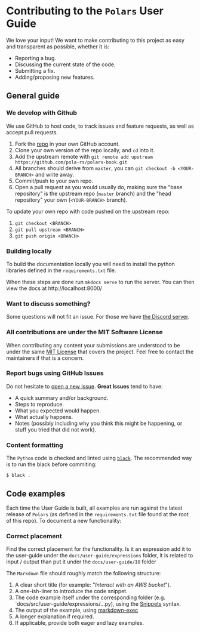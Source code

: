 # Contributing to the `Polars` User Guide

We love your input! We want to make contributing to this project as easy and transparent as possible, whether it is:

- Reporting a bug.
- Discussing the current state of the code.
- Submitting a fix.
- Adding/proposing new features.

## General guide

### We develop with Github

We use GitHub to host code, to track issues and feature requests, as well as accept pull requests.

1. Fork the [repo](https://github.com/pola-rs/polars-book.git) in your own GitHub account.
1. Clone your own version of the repo locally, and `cd` into it.
1. Add the upstream remote with `git remote add upstream https://github.com/pola-rs/polars-book.git`
1. All branches should derive from `master`, you can `git checkout -b <YOUR-BRANCH>` and write away.
1. Commit/push to your own repo.
1. Open a pull request as you would usually do, making sure the "base repository" is the upstream repo (`master` branch) and the "head repository" your own (`<YOUR-BRANCH>` branch).

To update your own repo with code pushed on the upstream repo:

1. `git checkout <BRANCH>`
1. `git pull upstream <BRANCH>`
1. `git push origin <BRANCH>`

### Building locally
To build the documentation locally you will need to install the python libraries defined in the `requirements.txt` file.

<!-- markdown-link-check-disable -->
When these steps are done run `mkdocs serve` to run the server. You can then view the docs at http://localhost:8000/
<!-- markdown-link-check-enable -->

### Want to discuss something?

Some questions will not fit an issue. For those we have [the Discord server](https://discord.gg/RhCg7uQCjQ).

### All contributions are under the MIT Software License

When contributing any content your submissions are understood to be under the same [MIT License](http://choosealicense.com/licenses/mit/) that covers the project.
Feel free to contact the maintainers if that is a concern.

### Report bugs using GitHub Issues

Do not hesitate to [open a new issue](https://github.com/pola-rs/polars-book/issues/new/choose).
**Great Issues** tend to have:

- A quick summary and/or background.
- Steps to reproduce.
- What you expected would happen.
- What actually happens.
- Notes (possibly including why you think this might be happening, or stuff you tried that did not work).

### Content formatting

The `Python` code is checked and linted using [`black`](https://github.com/psf/black). The recommended way is to run the black before commiting:

```shell
$ black .
```

## Code examples

Each time the User Guide is built, all examples are run against the latest release of `Polars` (as defined in the `requirements.txt` file found at the root of this repo).
To document a new functionality:

### Correct placement

Find the correct placement for the functionality. Is it an expression add it to the user-guide under the `docs/user-guide/expressions` folder, it is related to input / output than put it under the `docs/user-guide/IO` folder

The `Markdown` file should roughly match the following structure:

1. A clear short title (for example: "*Interact with an AWS bucket*").
1. A one-ish-liner to introduce the code snippet.
1. The code example itself under the corresponding folder (e.g. `docs/src/user-guide/expressions/...py), using the [Snippets](https://facelessuser.github.io/pymdown-extensions/extensions/snippets/) syntax.
1. The output of the example, using [markdown-exec](https://pawamoy.github.io/markdown-exec/)
1. A longer explanation if required.
1. If applicable, provide both eager and lazy examples.
